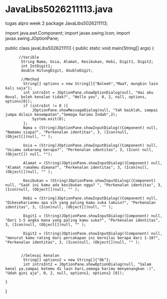 # JavaLibs5026211113.java
tugas alpro week 2
package JavaLibs5026211113;

import java.awt.Component;
import javax.swing.Icon;
import javax.swing.JOptionPane;

public class javaLibs5026211113 {
	public static void main(String[] args) {
		 
		  //Varible
		   String Nama, Usia, Alamat, Kesibukan, Hobi, Digit1, Digit2;
	       int IntDigit1;
	       double HitungDigit, doubleDigit;
	       
	       //Method
	        String[] options = new String[]{"Boleeh","Maaf, mungkin lain kali saja"};
	        int introInt = JOptionPane.showOptionDialog(null, "Hai aku Noval, boleh kenalan tidak?", "Hello you", 0, 2, null, options, options[0]);
	        if (introInt != 0 ){
	            JOptionPane.showMessageDialog(null, "Yah baiklah, sampai jumpa dilain kesempatan","Semoga harimu Indah",2);
	            System.exit(0);
	        };
	        Nama = (String)JOptionPane.showInputDialog((Component) null, "Namamu siapa?", "Perkenalan identitas", 3, (Icon)null, (Object[])null, "" );

	        Usia = (String)JOptionPane.showInputDialog((Component) null, "Usiamu sekarang berapa?", "Perkenalan identitas", 3, (Icon) null, (Object[]) null, "");

	        Alamat = (String)JOptionPane.showInputDialog((Component) null, "Alamat rumahmu dimana?", "Perkenalan identitas", 3, (Icon)null, (Object[])null, "" );

	        Kesibukan = (String)JOptionPane.showInputDialog((Component) null, "Saat ini kamu ada kesibukan ngga? ", "Perkenalan identitas", 3, (Icon)null, (Object[])null, "" );

	        Hobi = (String)JOptionPane.showInputDialog((Component) null, "Dikeseharianmu apa sih yang paling kamu suka lakuin?", "Perkenalan identitas", 3, (Icon)null, (Object[])null, "" );

	        Digit1 = (String)JOptionPane.showInputDialog((Component) null, "Dari 1-5 angka mana yang paling kamu suka?", "Perkenalan identitas", 3, (Icon)null, (Object[])null, "" );

	        Digit2 = (String)JOptionPane.showInputDialog((Component) null, "menurut kamu rating dari percakapan ini bernilai berapa dari 1-10?", "Perkenalan identitas", 3, (Icon)null, (Object[])null, "" );
 
	        
	       //Selesai kenalan
	        String[] options2 = new String[]{"Ok"};
	        int introInt2 = JOptionPane.showOptionDialog(null, "Salam kenal ya,sampai ketemu di lain hari,semoga harimu menyenangkan :)", "Udah gini aja", 0, 2, null, options2, options2 [0]);
        
	}
}
